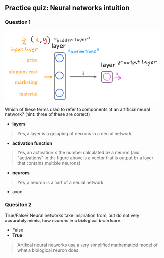 ## Practice quiz: Neural networks intuition

### Question 1

![1](./images/1.png)

Which of these terms used to refer to components of an artificial neural network? (hint: three of these are correct)

- **layers**

> Yes, a layer is a grouping of neurons in a neural network

- **activation function**

> Yes, an activation is the number calculated by a neuron (and "activations" in the figure above is a vector that is output by a layer that contains multiple neurons)

- **neurons**

> Yes, a neuron is a part of a neural network

- axon

### Quesiton 2

True/False? Neural networks take inspiration from, but do not very accurately mimic, how neurons in a biological brain learn.

- False
- **True**

> Artifical neural networks use a very simplified mathematical model of what a biological neuron does.
